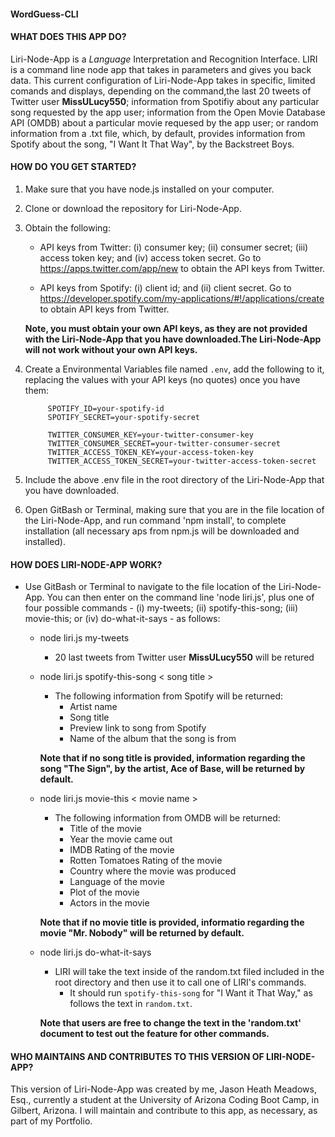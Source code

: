 #### WordGuess-CLI

#### __WHAT DOES THIS APP DO?__

Liri-Node-App is a _Language_ Interpretation and Recognition Interface. LIRI is a command line node app that takes in parameters and gives you back data. This current configuration of Liri-Node-App takes in specific, limited comands and displays, depending on the command,the last 20 tweets of Twitter user __MissULucy550__; information from Spotifiy about any particular song requested by the app user; information from the Open Movie Database API (OMDB) about a particular movie requesed by the app user; or random information from a .txt file, which, by default, provides information from Spotify about the song, "I Want It That Way", by the Backstreet Boys. 

#### __HOW DO YOU GET STARTED?__

1. Make sure that you have node.js installed on your computer.

2. Clone or download the repository for Liri-Node-App.

3. Obtain the following:

    * API keys from Twitter: (i) consumer key; (ii) consumer secret; (iii) access token key; and (iv) access token secret. Go to <https://apps.twitter.com/app/new> to obtain the API keys from Twitter.

    * API keys from Spotify: (i) client id; and (ii) client secret. Go to <https://developer.spotify.com/my-applications/#!/applications/create> to obtain API keys from Twitter. 

    __Note, you must obtain your own API keys, as they are not provided with the Liri-Node-App that you have downloaded.The Liri-Node-App will not work without your own API keys.__
        
4. Create a Environmental Variables file named `.env`, add the following to it, replacing the values with your API keys (no quotes) once you have them:

            SPOTIFY_ID=your-spotify-id
            SPOTIFY_SECRET=your-spotify-secret

            TWITTER_CONSUMER_KEY=your-twitter-consumer-key
            TWITTER_CONSUMER_SECRET=your-twitter-consumer-secret
            TWITTER_ACCESS_TOKEN_KEY=your-access-token-key
            TWITTER_ACCESS_TOKEN_SECRET=your-twitter-access-token-secret

5. Include the above .env file in the root directory of the Liri-Node-App that you have downloaded.

6. Open GitBash or Terminal, making sure that you are in the file location of the Liri-Node-App, and run command 'npm install', to complete installation (all necessary aps from npm.js will be downloaded and installed). 

#### __HOW DOES LIRI-NODE-APP WORK?__

* Use GitBash or Terminal to navigate to the file location of the Liri-Node-App. You can then enter on the command line 'node liri.js', plus one of four possible commands - (i) my-tweets; (ii) spotify-this-song; (iii) movie-this; or (iv) do-what-it-says - as follows:

  * node liri.js my-tweets
    - 20 last tweets from Twitter user __MissULucy550__ will be retured

  * node liri.js spotify-this-song < song title >
    - The following information from Spotify will be returned: 
        - Artist name
        - Song title
        - Preview link to song from Spotify
        - Name of the album that the song is from

    __Note that if no song title is provided, information regarding the song "The Sign", by the artist, Ace of Base, will be returned by default.__

  * node liri.js movie-this < movie name >
    - The following information from OMDB will be returned: 
        - Title of the movie
        - Year the movie came out
        - IMDB Rating of the movie
        - Rotten Tomatoes Rating of the movie
        - Country where the movie was produced
        - Language of the movie
        - Plot of the movie
        - Actors in the movie
    
    __Note that if no movie title is provided, informatio regarding the movie "Mr. Nobody" will be returned by default.__

  * node liri.js do-what-it-says
    - LIRI will take the text inside of the random.txt filed included in the root directory and then use it to call one of LIRI's commands.
        - It should run `spotify-this-song` for "I Want it That Way," as follows the text in `random.txt`.
     
     __Note that users are free to change the text in the 'random.txt' document to test out the feature for other commands.__

#### __WHO MAINTAINS AND CONTRIBUTES TO THIS VERSION OF LIRI-NODE-APP?__

This version of Liri-Node-App was created by me, Jason Heath Meadows, Esq., currently a student at the University of Arizona Coding Boot Camp, in Gilbert, Arizona. I will maintain and contribute to this app, as necessary, as part of my Portfolio.